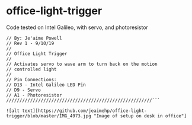 # office-light-trigger
Code tested on Intel Galileo, with servo, and photoresistor

```///////////////////////////////////////////////////////
// By: Je'aime Powell 
// Rev 1 - 9/10/19
//
// Office Light Trigger
//
// Activates servo to wave arm to turn back on the motion
// controlled light
//
// Pin Connections:
// D13 - Intel Galileo LED Pin
// D9 - Servo
// A1 - Photoresistor
///////////////////////////////////////////////////////```

![alt text][https://github.com/jeaimehp/office-light-trigger/blob/master/IMG_4973.jpg "Image of setup on desk in office"]


